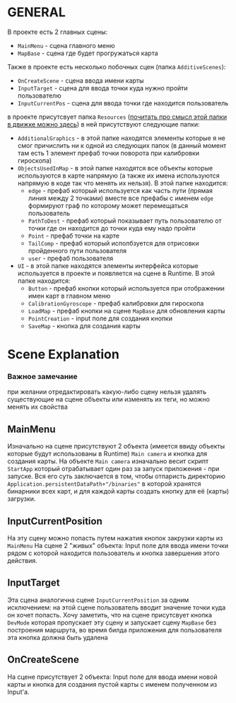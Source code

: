 # GENERAL

В проекте есть 2 главных сцены:
* `MainMenu` - сцена главного меню
* `MapBase` - сцена где будет прогружаться карта

Также в проекте есть несколько побочных сцен (папка `AdditiveScenes`):
* `OnCreateScene` - сцена ввода имени карты
* `InputTarget` - сцена для ввода точки куда нужно пройти пользователю
* `InputCurrentPos` - сцена для ввода точки где находится пользователь

в проекте присутсвует папка `Resources` ([почитать про смысл этой папки в движке можно здесь](https://docs.unity3d.com/ScriptReference/Resources.html))
в ней присутствуют следующие папки:
* `AdditionalGraphics` - в этой папке находятся элементы которые я не смог причислить ни к одной из следующих папок (в данный момент там есть 1 элемент
    префаб точки поворота при калибровки гироскопа)
* `ObjectsUsedInMap` - в этой папке находятся все объекты которые используются в карте напрямую (а также их имена используются напрямую в коде так что менять их         нельзя). В этой папке находится:
    * `edge` - префаб который используется как часть пути (прямая линия между 2 точками) вместе все префабы с именем `edge` формируют граф по которому может                перемещаться пользователь
    * `PathToDest` - префаб который показывает путь пользователю от точки где он находится до точки куда ему надо пройти
    * `Point` - префаб точки на карте
    * `TailComp` - префаб который исполбзуется для отрисовки пройденного пути пользователя
    * `user` - префаб пользователя
* `UI` - в этой папке находятся элементы интерфейса которые используется в проекте и появляется на сцене в Runtime. В этой папке находится:
    * `Button` - префаб кнопки который используется при отображении имен карт в главном меню
    * `CalibrationGyroscope` - префаб калибровки для гироскопа
    * `LoadMap` - префаб кнопки на сцене `MapBase` для обновления карты
    * `PointCreation` - input поле для создания кнопки
    * `SaveMap` - кнопка для создания карты

# Scene Explanation

### Важное замечание
при желании отредактировать какую-либо сцену нельзя удалять существующие на сцене объекты или изменять их теги, но можно менять их свойства

## MainMenu
Изначально на сцене присутствуют 2 объекта (имеется ввиду объекты которые будут использованы в Runtime) `Main camera` и кнопка для создания карты. 
На объекте `Main camera` изначально весит скрипт `StartApp` который отрабатывает один раз за запуск приложения - при запуске. Вся его суть заключается в том,
чтобы отпаристь директорию `Application.persistentDataPath+"/binaries"` в которой хранятся бинарники всех карт, и для каждой карты создать кнопку для её (карты) загрузки.

## InputCurrentPosition
На эту сцену можно попасть путем нажатия кнопок закрузки карты из `MainMenu`
На сцене 2 "живых" объекта: Input поле для ввода имени точки рядом с которой находится пользователь и кнопка завершения этого действия.

## InputTarget
Эта сцена аналогична сцене `InputCurrentPosition` за одним исключением: на этой сцене пользователь вводит значение точки куда он хочет попасть. Хочу заметить, что
на сцене присутсвует кнопка `DevMode` которая пропускает эту сцену и запускает сцену `MapBase` без построения маршрута, во время билда приложения для пользователя
эта кнопка должна быть удалена

## OnCreateScene
На сцене присутствует 2 объекта: Input поле для ввода имени новой карты и кнопка для создания пустой карты с именем полученном из Input'а.

